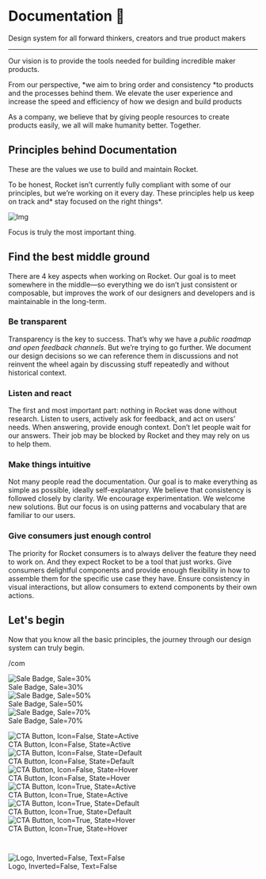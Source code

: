 
# Documentation 🚀

Design system for all forward thinkers, creators and true product makers

---

Our vision is to provide the tools needed for building incredible maker products.

From our perspective, *we aim to bring order and consistency *to products and the processes behind them. We elevate the user experience and increase the speed and efficiency of how we design and build products

As a company, we believe that by giving people resources to create products easily, we all will make humanity better. Together.

## Principles behind Documentation

These are the values we use to build and maintain Rocket.

To be honest, Rocket isn’t currently fully compliant with some of our principles, but we’re working on it every day. These principles help us keep on track and* stay focused on the right things*.

![Img](https://studio-assets.supernova.io/design-systems/14533/9289758a-6300-472a-bbc6-a57098081abf.jpeg?Expires=1990828800&Policy=eyJTdGF0ZW1lbnQiOlt7IlJlc291cmNlIjoiaHR0cHM6Ly9zdHVkaW8tYXNzZXRzLnN1cGVybm92YS5pby9kZXNpZ24tc3lzdGVtcy8xNDUzMy85Mjg5NzU4YS02MzAwLTQ3MmEtYmJjNi1hNTcwOTgwODFhYmYuanBlZyIsIkNvbmRpdGlvbiI6eyJEYXRlTGVzc1RoYW4iOnsiQVdTOkVwb2NoVGltZSI6MTk5MDgyODgwMH19fV19&Signature=E9DL6D-ZtS~4qaH18y5tnHC4gtpQUzZb85NmDFMuezn~MaWHPSumzBv6tXkxGqSgGyKh~9FaYnbfHkcJhU~4F~jdbuY70gbRxUpvnBtyCpz8o0mci-d2A9WoIZ3RGl11izD3c2WMfUaKhSaFlUw8cTGP-9vrqeUi58O2P4zYT9eAeyvOIFzQXgIgljhxiB9mIVU5a4j1vDL8ntJpagEZukKRskOgMrrB4LNQ-nRsvXFF7W5C5EkdoZPZf4jFxcQu2Yj6M9-bqNBXubYMsYYhEXqvqUOAnYVaE59E5PSSe43HKv2gp1ajSJ3ttHtTtCITO8Vyfh1FoTl03Z18ki8iZg__&Key-Pair-Id=APKAJGK34LCCAUR7N6LA)

Focus is truly the most important thing.

## Find the best middle ground

There are 4 key aspects when working on Rocket. Our goal is to meet somewhere in the middle—so everything we do isn’t just consistent or composable, but improves the work of our designers and developers and is maintainable in the long-term.

### Be transparent

Transparency is the key to success. That’s why we have a *public roadmap and open feedback channels*. But we’re trying to go further. We document our design decisions so we can reference them in discussions and not reinvent the wheel again by discussing stuff repeatedly and without historical context.

### Listen and react

The first and most important part: nothing in Rocket was done without research. Listen to users, actively ask for feedback, and act on users’ needs. When answering, provide enough context. Don’t let people wait for our answers. Their job may be blocked by Rocket and they may rely on us to help them.

### Make things intuitive

Not many people read the documentation. Our goal is to make everything as simple as possible, ideally self-explanatory. We believe that consistency is followed closely by clarity. We encourage experimentation. We welcome new solutions. But our focus is on using patterns and vocabulary that are familiar to our users.

### Give consumers just enough control

The priority for Rocket consumers is to always deliver the feature they need to work on. And they expect Rocket to be a tool that just works. Give consumers delightful components and provide enough flexibility in how to assemble them for the specific use case they have. Ensure consistency in visual interactions, but allow consumers to extend components by their own actions.

## Let's begin

Now that you know all the basic principles, the journey through our design system can truly begin.

/com

  
![Sale Badge, Sale=30%](https://studio-assets.supernova.io/design-systems/14533/00ad8d98-6bc8-4b5b-ab4d-e1be7b69a076.png?Expires=1990828800&Policy=eyJTdGF0ZW1lbnQiOlt7IlJlc291cmNlIjoiaHR0cHM6Ly9zdHVkaW8tYXNzZXRzLnN1cGVybm92YS5pby9kZXNpZ24tc3lzdGVtcy8xNDUzMy8wMGFkOGQ5OC02YmM4LTRiNWItYWI0ZC1lMWJlN2I2OWEwNzYucG5nIiwiQ29uZGl0aW9uIjp7IkRhdGVMZXNzVGhhbiI6eyJBV1M6RXBvY2hUaW1lIjoxOTkwODI4ODAwfX19XX0_&Signature=Man5d~j7rnOo-4Pc1bMyoqzigj7NAFegMxoTap3GCmcT7x03vV27JYZoYjGvytkV4vj6Ds1odqq5Y~cyrUk7j1d27HvFa~JBmWiUJZmmiHtg4d2nBur7CzKkW~R4Y~PHVN2Chzy8lUilWmguqxIZG2q6iEwtWo8JWDROJaR7t7~d3bcc35jLnCBQ2Q26iLIgAYWos9aW6Bdp76ITV~GKknw7Gd8h90TL4uInsrldS5mjvJO6u6rhDhBDt8m8dKabRv32N6DRPbBfjm2Fx9wTWMGGUHOqNc9FsN3hwwxp4DVrzxjJW2GTBXIaSDXI3yYjxVWG~2QrvPgpvOMe2NYEVA__&Key-Pair-Id=APKAJGK34LCCAUR7N6LA)  
Sale Badge, Sale=30%  
![Sale Badge, Sale=50%](https://studio-assets.supernova.io/design-systems/14533/d7701ddd-93ff-4e6d-bce3-02457f631595.png?Expires=1990828800&Policy=eyJTdGF0ZW1lbnQiOlt7IlJlc291cmNlIjoiaHR0cHM6Ly9zdHVkaW8tYXNzZXRzLnN1cGVybm92YS5pby9kZXNpZ24tc3lzdGVtcy8xNDUzMy9kNzcwMWRkZC05M2ZmLTRlNmQtYmNlMy0wMjQ1N2Y2MzE1OTUucG5nIiwiQ29uZGl0aW9uIjp7IkRhdGVMZXNzVGhhbiI6eyJBV1M6RXBvY2hUaW1lIjoxOTkwODI4ODAwfX19XX0_&Signature=j7-yUOuG3D7JwqgGT~JWTw6qEBm~Q4IaGCUgZfQazEOqy9dx~x4AwiecX67DUOuvq-HHkbZg45waJEC4dJY115lw-tdd8XpzaRN~yDD6-uFk0nYimwSUL4zoqQQ0S3GVujRUYp~T5QFJRT7612abw1UAV0r7wokjMHMbeiNsJq3vcjh42ToBPdTk3FgVJkYwo9eKMOC6Z7VX1ygHr7ePWRv-mnnFHGwGWBzBfi8dhwxxgx3aamW5E1HfijFuvVYVKTYkYO5oYaqaYBTcwC-wdWAwKVOy2DN9wlRjB1xG4l7xelem-a95HIJ0SiBx1p7TD9tw6D5u1KJa5uSIC4wECw__&Key-Pair-Id=APKAJGK34LCCAUR7N6LA)  
Sale Badge, Sale=50%  
![Sale Badge, Sale=70%](https://studio-assets.supernova.io/design-systems/14533/06681e1a-2697-4579-b2d7-cb071d77be3a.png?Expires=1990828800&Policy=eyJTdGF0ZW1lbnQiOlt7IlJlc291cmNlIjoiaHR0cHM6Ly9zdHVkaW8tYXNzZXRzLnN1cGVybm92YS5pby9kZXNpZ24tc3lzdGVtcy8xNDUzMy8wNjY4MWUxYS0yNjk3LTQ1NzktYjJkNy1jYjA3MWQ3N2JlM2EucG5nIiwiQ29uZGl0aW9uIjp7IkRhdGVMZXNzVGhhbiI6eyJBV1M6RXBvY2hUaW1lIjoxOTkwODI4ODAwfX19XX0_&Signature=X2HOy4VWYZzYoa2QvcgL2nrKT-43hKWgJ~DOCuK5A3aAYUgA3J6HNIhynNTs0mz78qb5fz-ZYaGfSoVFk79ZSGu9UWmtqbjCWR6fNJQWD8gVs80EVtRnPk8Wwm1s7XW7eCVzKlHLQF4vuperVp37TEJrrL5XEn8POWM7XewAHLT8-FSHdbuuinUMJha1LaNaGNRBNuocvjpaSM2Snv9MyZ70XRCUiKdVVQ7TBY8mTVOBPW4WpcKxCXTVQZ6bcQWi-qXUYRGZl0Z1QyYbG6U-Meamoy3V4yrF9vefzxuC6ToLK7RH~7y24AMuB7ceymafpH2l9IaK3RDZIQuCJg8cVg__&Key-Pair-Id=APKAJGK34LCCAUR7N6LA)  
Sale Badge, Sale=70%  


  
![CTA Button, Icon=False, State=Active](https://studio-assets.supernova.io/design-systems/14533/c2aa0cb7-d468-4f95-9cc0-55e5d4a95b0f.png?Expires=1990828800&Policy=eyJTdGF0ZW1lbnQiOlt7IlJlc291cmNlIjoiaHR0cHM6Ly9zdHVkaW8tYXNzZXRzLnN1cGVybm92YS5pby9kZXNpZ24tc3lzdGVtcy8xNDUzMy9jMmFhMGNiNy1kNDY4LTRmOTUtOWNjMC01NWU1ZDRhOTViMGYucG5nIiwiQ29uZGl0aW9uIjp7IkRhdGVMZXNzVGhhbiI6eyJBV1M6RXBvY2hUaW1lIjoxOTkwODI4ODAwfX19XX0_&Signature=bgyQenvS6yitJdzislxOqvey6iGR9sAHIoxtylRgek2ZpM75ULCxWzY8EXG-BRlgCEJx2-Cu78LarnYulgK~b1rdeVTn~5bNReGv0ZKXPAfewfWL-kaIhlsp46JUXQY6BsTmVKrpCyA1PP-Jv9gcVmsK3uncHB0f2ZB1KscVSDDdtJzlnAkY6Xx2NDXmFU-AAkZi7ZrhN59dV3QVOabXe3FJAHet6VysQYhnwiZPGlwkb1qb3Vw20LzvPR6NYBEXmWbGfVsKZ0Tam8E0uauwGoz28GTg4cq8z3WThLimyZVLUgyg~sPpDxFq1ei4PMVttkIg8u5~FSGjQwYtQTNu~w__&Key-Pair-Id=APKAJGK34LCCAUR7N6LA)  
CTA Button, Icon=False, State=Active  
![CTA Button, Icon=False, State=Default](https://studio-assets.supernova.io/design-systems/14533/3696d9a1-ffd9-4b19-bcf4-d994d02aac1c.png?Expires=1990828800&Policy=eyJTdGF0ZW1lbnQiOlt7IlJlc291cmNlIjoiaHR0cHM6Ly9zdHVkaW8tYXNzZXRzLnN1cGVybm92YS5pby9kZXNpZ24tc3lzdGVtcy8xNDUzMy8zNjk2ZDlhMS1mZmQ5LTRiMTktYmNmNC1kOTk0ZDAyYWFjMWMucG5nIiwiQ29uZGl0aW9uIjp7IkRhdGVMZXNzVGhhbiI6eyJBV1M6RXBvY2hUaW1lIjoxOTkwODI4ODAwfX19XX0_&Signature=PX-e9qlV-qU1S9eHf1yZZbGhucMimP6p6jyG0P3ILp8DpQ~gH9B4OfiOG4cf8bt~xoweDqApnYoy7hv~0zGpKyyhuXxu6Spk6RXs8J2VrtoijYawHolZpiBLziUIKjvojkBsiPCoLG0-ajO5TJzOFn1UGtNgBa6MgQ593v5JtBFVF3jZURIBv4RvqCP5EnnBvQXC0M12BKqayV4Wj7yK-31M9n7bN3kduV4oUGq7nNIp29sUIVS7-8r-IdHe2R~JUfql-Wec6RArtIeBWOueHSxU9KO8vEV1cd2c3oNdMl6IbBzcIqE~3FSyWOgm1gKmZ0-tNTLzIQf5CzlEc69J8g__&Key-Pair-Id=APKAJGK34LCCAUR7N6LA)  
CTA Button, Icon=False, State=Default  
![CTA Button, Icon=False, State=Hover](https://studio-assets.supernova.io/design-systems/14533/056e9e75-98c5-47a0-859b-2621e42bec63.png?Expires=1990828800&Policy=eyJTdGF0ZW1lbnQiOlt7IlJlc291cmNlIjoiaHR0cHM6Ly9zdHVkaW8tYXNzZXRzLnN1cGVybm92YS5pby9kZXNpZ24tc3lzdGVtcy8xNDUzMy8wNTZlOWU3NS05OGM1LTQ3YTAtODU5Yi0yNjIxZTQyYmVjNjMucG5nIiwiQ29uZGl0aW9uIjp7IkRhdGVMZXNzVGhhbiI6eyJBV1M6RXBvY2hUaW1lIjoxOTkwODI4ODAwfX19XX0_&Signature=bIqN3llnxp-sUbT4d3c3V4KmaKZLkLPfyFHh8CB79AHKpt6-luoeKnOQtP6ygnVZHADLwJqORNmRNo4isAE87nO0WOowVYKPi0jJkWxBDzhf67QNDWikH8ZlzKUL5DyJGGIilxCGXrRUM8aYN9QkETFenuCHawj-tIq20mxlJ2fHzkHLK9oRKeV7DfjpQmEr6bgnABfFRq0HhaLCSTrS4Lj3WWIyNhSxacHpnphmoZOv4n~pUselVKS2sREPYe2WL0whHSYuJSUKzkPMrefiiACkr0i~5DMt1tcZkQxxMS4jvNJp1Q8dI0DJVu1viXbA1gIn9uWgsAxsQEOmlQj1AA__&Key-Pair-Id=APKAJGK34LCCAUR7N6LA)  
CTA Button, Icon=False, State=Hover  
![CTA Button, Icon=True, State=Active](https://studio-assets.supernova.io/design-systems/14533/632c81bc-a24c-40b2-925c-c5c96a2bbb4d.png?Expires=1990828800&Policy=eyJTdGF0ZW1lbnQiOlt7IlJlc291cmNlIjoiaHR0cHM6Ly9zdHVkaW8tYXNzZXRzLnN1cGVybm92YS5pby9kZXNpZ24tc3lzdGVtcy8xNDUzMy82MzJjODFiYy1hMjRjLTQwYjItOTI1Yy1jNWM5NmEyYmJiNGQucG5nIiwiQ29uZGl0aW9uIjp7IkRhdGVMZXNzVGhhbiI6eyJBV1M6RXBvY2hUaW1lIjoxOTkwODI4ODAwfX19XX0_&Signature=Gr1T1mDJ3QVyP-GhvEHevt3Su3W5u0u5VArBJ9nauz0LgGOweTd4DltlV7JLsXKpHH5Larf5j~-4ZIM16p8OEe~EDyPMcSZRU7pq-toWrrpqb6jkGASs~fGNivGsE3rhhRvz3Jwi9n3E6-jwVGjY3TxtMt8JK~fkWQeyPFSfFsKpxaffJ8qC~ugWUqLjFIgZzpjDCXjm~foS8NOGskW1UGto6dBIL6ZY0WEn3sQFwYCTu0jT8nKf1XZn6ujd~ivplXMvGJvMGuLGdsJwj3VPCiVXmXOqjpCKJzxbOHbN755RlaiEyHjHWPQ447HdfpWMUVOvMU5Y4dq65ZO1zwZVmw__&Key-Pair-Id=APKAJGK34LCCAUR7N6LA)  
CTA Button, Icon=True, State=Active  
![CTA Button, Icon=True, State=Default](https://studio-assets.supernova.io/design-systems/14533/2a6d6985-c76f-4b3a-a2e4-e9bee9d0c08f.png?Expires=1990828800&Policy=eyJTdGF0ZW1lbnQiOlt7IlJlc291cmNlIjoiaHR0cHM6Ly9zdHVkaW8tYXNzZXRzLnN1cGVybm92YS5pby9kZXNpZ24tc3lzdGVtcy8xNDUzMy8yYTZkNjk4NS1jNzZmLTRiM2EtYTJlNC1lOWJlZTlkMGMwOGYucG5nIiwiQ29uZGl0aW9uIjp7IkRhdGVMZXNzVGhhbiI6eyJBV1M6RXBvY2hUaW1lIjoxOTkwODI4ODAwfX19XX0_&Signature=PNJDTz-QQs2URhT8kDMkNF15yOVoFfZ7am9~GAgT6SHWZYyO1cQwWkO5P2tJ2nElal8M6d0GHuQTsVAhLcNZcGZ5m6GUQDeQu6RBnrlBr9jMMXFdiCtSaokdDgUNUJO2zJoVjyyQpT6L4jl17L3-w2MFtjujGJxuxCEN7oRHUTiUdtsiyyhY0osdE26SdgNYQP7pDlo3AS4XcgWFkfrceYxF5oV6Ml01O~IcztbA6w0rY3-UesQGMZPjjiQQZw0brh5SGqCGITFv49TVrzwho9tFUJkhXwZaigPkjSd~EQ9KEKx11qwVA20wZSuaQuehRgywXZS7G3HKn88eaegDJw__&Key-Pair-Id=APKAJGK34LCCAUR7N6LA)  
CTA Button, Icon=True, State=Default  
![CTA Button, Icon=True, State=Hover](https://studio-assets.supernova.io/design-systems/14533/d9f9327d-1c65-4400-90c0-5ae2fa6db9bb.png?Expires=1990828800&Policy=eyJTdGF0ZW1lbnQiOlt7IlJlc291cmNlIjoiaHR0cHM6Ly9zdHVkaW8tYXNzZXRzLnN1cGVybm92YS5pby9kZXNpZ24tc3lzdGVtcy8xNDUzMy9kOWY5MzI3ZC0xYzY1LTQ0MDAtOTBjMC01YWUyZmE2ZGI5YmIucG5nIiwiQ29uZGl0aW9uIjp7IkRhdGVMZXNzVGhhbiI6eyJBV1M6RXBvY2hUaW1lIjoxOTkwODI4ODAwfX19XX0_&Signature=ffzDTEPAsxv20GEmpoSu429g9~JwGGTXvbzyLH18Jj0RD2w7EKDmyml1bMvSwtq00SK6vX4~NI8zgF1i71YMUJftVu3mpC4CY2XitKLMUFnfwH5QNkPrvil6jkm9QyEx3ExG8BzCQkqI2WX~-xdbGPBi6J~fVDsr6Dcl-DXzWI4J2ZKVyof063JwlPMoIcWdvpo0d3NinsytKEiXoguvUMN7pl1mZHtfdZJgkvH4CL6gC3zPG3osyrzoRFm0ceeXUIP0R8OekiFhkeU62WmytPjAx5KUuB1ixgnHy4tgZTqQbaj4iHvWeeBuoHBcNMQKCPWVwOxDet9AA~MDGBAZ3w__&Key-Pair-Id=APKAJGK34LCCAUR7N6LA)  
CTA Button, Icon=True, State=Hover  


```javascript  
  
```

  
![Logo, Inverted=False, Text=False](https://studio-assets.supernova.io/design-systems/14533/addc2703-9fb4-40e3-a15b-acabd8db8645.png?Expires=1990828800&Policy=eyJTdGF0ZW1lbnQiOlt7IlJlc291cmNlIjoiaHR0cHM6Ly9zdHVkaW8tYXNzZXRzLnN1cGVybm92YS5pby9kZXNpZ24tc3lzdGVtcy8xNDUzMy9hZGRjMjcwMy05ZmI0LTQwZTMtYTE1Yi1hY2FiZDhkYjg2NDUucG5nIiwiQ29uZGl0aW9uIjp7IkRhdGVMZXNzVGhhbiI6eyJBV1M6RXBvY2hUaW1lIjoxOTkwODI4ODAwfX19XX0_&Signature=GJTqD-TKvCvDRdwpof4r1j8u5IK87x8MVgt3DAXyG4kLKWNhPHmAFcYAstIAFgiAk2AIWAg9Kzj08IExzu92VthCQ-My0HEXM2dYRdHBgLhAixJUQVthqvmOAK-cHtPS64TQq842x-KCRwL5RTKu2CJVDFUHEG6G7Ac-fnCa~j8ZhvelwkWyTvvqBZapClstrbYAcMsTQcIc9O59L~ijyBhZUI3TMBpVWc5IONGj38bojEzW7UvDxNInE28wQYLJEhK97taJzt~7ddqJ98WPqtMs-uQQtCRQMS9JMwBEO~EL3FeWbYA-GYAKXk~x8gbpmj00lyRpXJnwehHOjtczRg__&Key-Pair-Id=APKAJGK34LCCAUR7N6LA)  
Logo, Inverted=False, Text=False  


  
  
